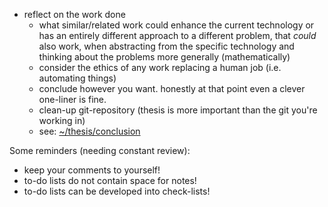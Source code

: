 - reflect on the work done
    - what similar/related work could enhance the current technology or has an entirely different approach to a different problem, that _could_ also work, when abstracting from the specific technology and thinking about the problems more generally (mathematically)
    - consider the ethics of any work replacing a human job (i.e. automating things)
    - conclude however you want. honestly at that point even a clever one-liner is fine.
    - clean-up git-repository (thesis is more important than the git you're working in)
    - see: [~/thesis/conclusion](thesis/conclusion/todo.md)

Some reminders (needing constant review):
- keep your comments to yourself!
- to-do lists do not contain space for notes!
- to-do lists can be developed into check-lists!
